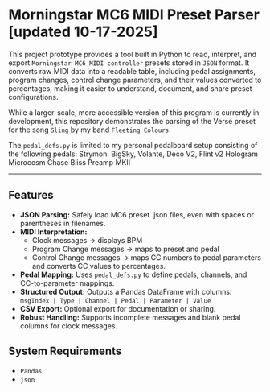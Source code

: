# Morningstar MC6 MIDI Preset Parser [updated 10-17-2025]

This project prototype provides a tool built in Python to read, interpret, and export `Morningstar MC6 MIDI controller` presets stored in `JSON` format. It converts raw MIDI data into a readable table, including pedal assignments, program changes, control change parameters, and their values converted to percentages, making it easier to understand, document, and share preset configurations.

While a larger-scale, more accessible version of this program is currently in development, this repository demonstrates the parsing of the Verse preset for the song `Sling` by my band `Fleeting Colours`. 

The `pedal_defs.py` is limited to my personal pedalboard setup consisting of the following pedals:
Strymon: BigSky, Volante, Deco V2, Flint v2
Hologram Microcosm
Chase Bliss Preamp MKII


---

## Features

- **JSON Parsing:** Safely load MC6 preset .json files, even with spaces or parentheses in filenames.
- **MIDI Interpretation:**  
  - Clock messages → displays BPM  
  - Program Change messages → maps to preset and pedal  
  - Control Change messages → maps CC numbers to pedal parameters and converts CC values to percentages.  
- **Pedal Mapping:** Uses `pedal_defs.py` to define pedals, channels, and CC-to-parameter mappings.  
- **Structured Output:** Outputs a Pandas DataFrame with columns:  
  `msgIndex | Type | Channel | Pedal | Parameter | Value`  
- **CSV Export:** Optional export for documentation or sharing. 
- **Robust Handling:** Supports incomplete messages and blank pedal columns for clock messages.

## System Requirements 

- `Pandas`
- `json`
